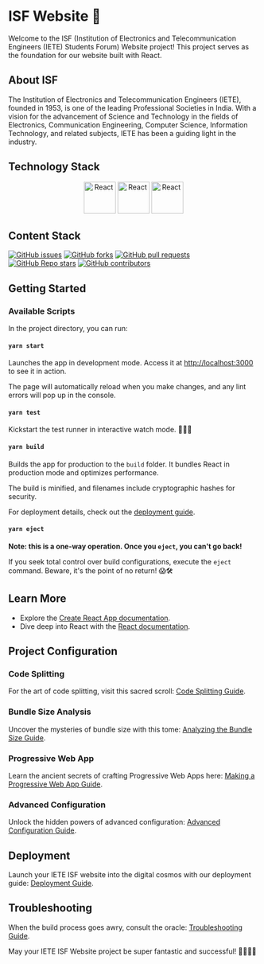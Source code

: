 # ISF Website 🚀

Welcome to the ISF (Institution of Electronics and Telecommunication Engineers (IETE) Students Forum) Website project! This project serves as the foundation for our website built with React.

## About ISF

The Institution of Electronics and Telecommunication Engineers (IETE), founded in 1953, is one of the leading Professional Societies in India. With a vision for the advancement of Science and Technology in the fields of Electronics, Communication Engineering, Computer Science, Information Technology, and related subjects, IETE has been a guiding light in the industry.

## Technology Stack
<p align="center">
  <img src="https://upload.wikimedia.org/wikipedia/commons/thumb/a/a7/React-icon.svg/1200px-React-icon.svg.png" alt="React" width="64px">
  <img src="https://o.remove.bg/downloads/f9499c5e-7581-4dc2-9e12-12c4ad08a831/png-transparent-logo-html-html5-removebg-preview.png" alt="React" width="64px">
  <img src="https://o.remove.bg/downloads/bb85dd6d-159b-41b8-9542-2fa9f42fa0b7/png-transparent-tailwind-css-css-framework-customizable-low-level-tailwind-logo-3d-icon-removebg-preview.png" alt="React" width="64px">
  
</p>


## Content Stack

[![GitHub issues](https://img.shields.io/github/issues/ISF-DDU/ISF-website?style=for-the-badge&color=success)](https://github.com/ISF-DDU/App-verse/issues)
[![GitHub forks](https://img.shields.io/github/forks/ISF-DDU/ISF-website?style=for-the-badge&color=blue)](https://github.com/ISF-DDU/App-verse/network/members)
[![GitHub pull requests](https://img.shields.io/github/issues-pr/ISF-DDU/ISF-website?style=for-the-badge&color=orange)](https://github.com/ISF-DDU/App-verse/pulls)
[![GitHub Repo stars](https://img.shields.io/github/stars/ISF-DDU/ISF-website?style=for-the-badge&color=yellow)](https://github.com/ISF-DDU/App-verse/stargazers)
[![GitHub contributors](https://img.shields.io/github/contributors/ISF-DDU/ISF-website?style=for-the-badge&color=brightgreen)](https://github.com/ISF-DDU/App-verse/graphs/contributors)

## Getting Started

### Available Scripts

In the project directory, you can run:

#### `yarn start`

Launches the app in development mode. Access it at [http://localhost:3000](http://localhost:3000) to see it in action.

The page will automatically reload when you make changes, and any lint errors will pop up in the console.

#### `yarn test`

Kickstart the test runner in interactive watch mode. 🧪🏃‍♂️

#### `yarn build`

Builds the app for production to the `build` folder. It bundles React in production mode and optimizes performance.

The build is minified, and filenames include cryptographic hashes for security.

For deployment details, check out the [deployment guide](https://facebook.github.io/create-react-app/docs/deployment).

#### `yarn eject`

**Note: this is a one-way operation. Once you `eject`, you can't go back!**

If you seek total control over build configurations, execute the `eject` command. Beware, it's the point of no return! 😱🛠️

## Learn More

- Explore the [Create React App documentation](https://facebook.github.io/create-react-app/docs/getting-started).
- Dive deep into React with the [React documentation](https://reactjs.org/).

## Project Configuration

### Code Splitting

For the art of code splitting, visit this sacred scroll: [Code Splitting Guide](https://facebook.github.io/create-react-app/docs/code-splitting).

### Bundle Size Analysis

Uncover the mysteries of bundle size with this tome: [Analyzing the Bundle Size Guide](https://facebook.github.io/create-react-app/docs/analyzing-the-bundle-size).

### Progressive Web App

Learn the ancient secrets of crafting Progressive Web Apps here: [Making a Progressive Web App Guide](https://facebook.github.io/create-react-app/docs/making-a-progressive-web-app).

### Advanced Configuration

Unlock the hidden powers of advanced configuration: [Advanced Configuration Guide](https://facebook.github.io/create-react-app/docs/advanced-configuration).

## Deployment

Launch your IETE ISF website into the digital cosmos with our deployment guide: [Deployment Guide](https://facebook.github.io/create-react-app/docs/deployment).

## Troubleshooting

When the build process goes awry, consult the oracle: [Troubleshooting Guide](https://facebook.github.io/create-react-app/docs/troubleshooting#npm-run-build-fails-to-minify).

May your IETE ISF Website project be super fantastic and successful! 🌟🚀👨‍💻
